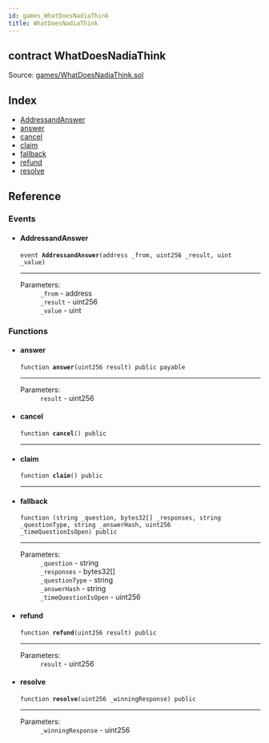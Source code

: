 ```yaml
---
id: games_WhatDoesNadiaThink
title: WhatDoesNadiaThink
---
```


<div class="contract-doc"><div class="contract"><h2 class="contract-header"><span class="contract-kind">contract</span> WhatDoesNadiaThink</h2><div class="source">Source: <a href="https://github.com/FriendlyUser/solidity-smart-contracts//blob/v0.1.0/contracts/games/WhatDoesNadiaThink.sol" target="_blank">games/WhatDoesNadiaThink.sol</a></div></div><div class="index"><h2>Index</h2><ul><li><a href="games_WhatDoesNadiaThink.html#AddressandAnswer">AddressandAnswer</a></li><li><a href="games_WhatDoesNadiaThink.html#answer">answer</a></li><li><a href="games_WhatDoesNadiaThink.html#cancel">cancel</a></li><li><a href="games_WhatDoesNadiaThink.html#claim">claim</a></li><li><a href="games_WhatDoesNadiaThink.html#">fallback</a></li><li><a href="games_WhatDoesNadiaThink.html#refund">refund</a></li><li><a href="games_WhatDoesNadiaThink.html#resolve">resolve</a></li></ul></div><div class="reference"><h2>Reference</h2><div class="events"><h3>Events</h3><ul><li><div class="item event"><span id="AddressandAnswer" class="anchor-marker"></span><h4 class="name">AddressandAnswer</h4><div class="body"><code class="signature">event <strong>AddressandAnswer</strong><span>(address _from, uint256 _result, uint _value) </span></code><hr/><dl><dt><span class="label-parameters">Parameters:</span></dt><dd><div><code>_from</code> - address</div><div><code>_result</code> - uint256</div><div><code>_value</code> - uint</div></dd></dl></div></div></li></ul></div><div class="functions"><h3>Functions</h3><ul><li><div class="item function"><span id="answer" class="anchor-marker"></span><h4 class="name">answer</h4><div class="body"><code class="signature">function <strong>answer</strong><span>(uint256 result) </span><span>public </span><span>payable </span></code><hr/><dl><dt><span class="label-parameters">Parameters:</span></dt><dd><div><code>result</code> - uint256</div></dd></dl></div></div></li><li><div class="item function"><span id="cancel" class="anchor-marker"></span><h4 class="name">cancel</h4><div class="body"><code class="signature">function <strong>cancel</strong><span>() </span><span>public </span></code><hr/></div></div></li><li><div class="item function"><span id="claim" class="anchor-marker"></span><h4 class="name">claim</h4><div class="body"><code class="signature">function <strong>claim</strong><span>() </span><span>public </span></code><hr/></div></div></li><li><div class="item function"><span id="fallback" class="anchor-marker"></span><h4 class="name">fallback</h4><div class="body"><code class="signature">function <strong></strong><span>(string _question, bytes32[] _responses, string _questionType, string _answerHash, uint256 _timeQuestionIsOpen) </span><span>public </span></code><hr/><dl><dt><span class="label-parameters">Parameters:</span></dt><dd><div><code>_question</code> - string</div><div><code>_responses</code> - bytes32[]</div><div><code>_questionType</code> - string</div><div><code>_answerHash</code> - string</div><div><code>_timeQuestionIsOpen</code> - uint256</div></dd></dl></div></div></li><li><div class="item function"><span id="refund" class="anchor-marker"></span><h4 class="name">refund</h4><div class="body"><code class="signature">function <strong>refund</strong><span>(uint256 result) </span><span>public </span></code><hr/><dl><dt><span class="label-parameters">Parameters:</span></dt><dd><div><code>result</code> - uint256</div></dd></dl></div></div></li><li><div class="item function"><span id="resolve" class="anchor-marker"></span><h4 class="name">resolve</h4><div class="body"><code class="signature">function <strong>resolve</strong><span>(uint256 _winningResponse) </span><span>public </span></code><hr/><dl><dt><span class="label-parameters">Parameters:</span></dt><dd><div><code>_winningResponse</code> - uint256</div></dd></dl></div></div></li></ul></div></div></div>
